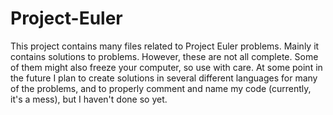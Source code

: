 # Project-Euler

This project contains many files related to Project Euler problems. Mainly it contains solutions to problems. However, these are not all complete. Some of them might also freeze your computer, so use with care. At some point in the future I plan to create solutions in several different languages for many of the problems, and to properly comment and name my code (currently, it's a mess), but I haven't done so yet.

